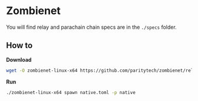 # Zombienet

You will find relay and parachain chain specs are in the `./specs` folder.

## How to

**Download**

```sh
wget -O zombienet-linux-x64 https://github.com/paritytech/zombienet/releases/download/v1.3.55/zombienet-linux-x64 && chmod +x zombienet-linux-x64
```

**Run**

```sh
./zombienet-linux-x64 spawn native.toml -p native
```